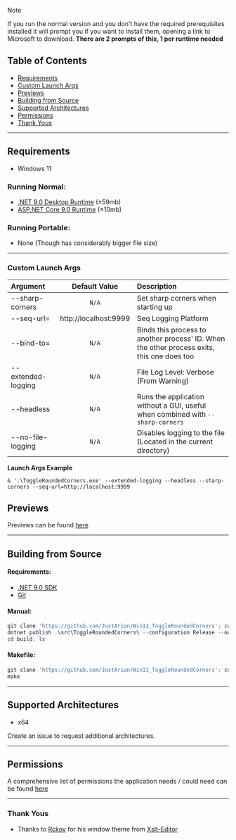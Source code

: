 > [!NOTE]
> If you run the normal version and you don't have the required prerequisites installed it will prompt you if you want to install them, opening a link to Microsoft to download.
> __There are 2 prompts of this, 1 per runtime needed__

## Table of Contents
- [Requirements](#requirements)
- [Custom Launch Args](#custom-launch-args)
- [Previews](#previews)
- [Building from Source](#building-from-source)
- [Supported Architectures](#supported-architectures)
- [Permissions](#permissions)
- [Thank Yous](#thank-yous)
---

## Requirements
- Windows 11

### Running Normal:
- [.NET 9.0 Desktop Runtime](https://aka.ms/dotnet-core-applaunch?missing_runtime=true&arch=x64&rid=win-x64&os=win10&apphost_version=9.0.1&gui=true) (±59mb)
- [ASP.NET Core 9.0 Runtime](https://aka.ms/dotnet-core-applaunch?framework=Microsoft.AspNetCore.App&framework_version=9.0.0&arch=x64&rid=win-x64&os=win10&gui=true) (±10mb)
### Running Portable:
- None (Though has considerably bigger file size)

---
### Custom Launch Args

| Argument           |      Default Value       | Description                                                                                |
|:-------------------|:------------------------:|:-------------------------------------------------------------------------------------------|
| --sharp-corners    |          `N/A`           | Set sharp corners when starting up                                                         |
| --seq-url=         |  http://localhost:9999   | Seq Logging Platform                                                                       |
| --bind-to=         |          `N/A`           | Binds this process to another process' ID. When the other process exits, this one does too |
| --extended-logging |          `N/A`           | File Log Level: Verbose (From Warning)                                                     |
| --headless         |          `N/A`           | Runs the application without a GUI, useful when combined with `--sharp-corners`            |
| --no-file-logging  |          `N/A`           | Disables logging to the file (Located in the current directory)                            |

**Launch Args Example**

`& '.\ToggleRoundedCorners.exe' --extended-logging --headless --sharp-corners --seq-url=http://localhost:9999`

## Previews

Previews can be found [here](./previews.md)

---
## Building from Source
#### Requirements:
- [.NET 9.0 SDK](https://dotnet.microsoft.com/en-us/download/dotnet/9.0)
- [Git](https://git-scm.com/downloads)

#### Manual:
```ps1
git clone 'https://github.com/JustArion/Win11_ToggleRoundedCorners'; cd 'Win11_ToggleRoundedCorners'
dotnet publish .\src\ToggleRoundedCorners\ --configuration Release --output Build
cd build; ls
```

#### Makefile:
```ps1
git clone 'https://github.com/JustArion/Win11_ToggleRoundedCorners'; cd 'Win11_ToggleRoundedCorners'
make
```

---
## Supported Architectures
- x64

Create an issue to request additional architectures.

---
## Permissions

A comprehensive list of permissions the application needs / could need can be found [here](permissions.md)

---
### Thank Yous
- Thanks to [Rckov](https://github.com/Rckov) for his window theme from [Xslt-Editor](https://github.com/Rckov/Xslt-Editor)